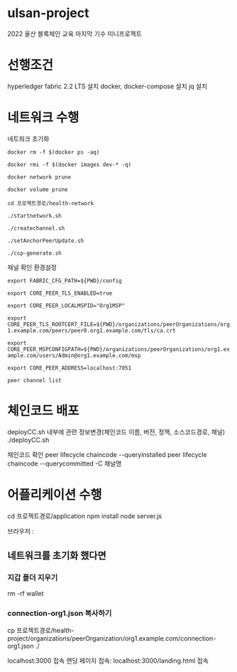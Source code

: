 # ulsan-project
2022 울산 블록체인 교육 마지막 기수 미니프로젝트

# 선행조건
hyperledger fabric 2.2 LTS 설치
docker, docker-compose 설치
jq 설치

# 네트워크 수행
네트워크 초기화 

`docker rm -f $(docker ps -aq)`

`docker rmi -f $(docker images dev-* -q)`

`docker network prune`

`docker volume prune`


`cd 프로젝트경로/health-network`

`./startnetwork.sh`

`./createchannel.sh`

`./setAnchorPeerUpdate.sh`

`./ccp-generate.sh`

채널 확인
환경설정

`export FABRIC_CFG_PATH=${PWD}/config`

`export CORE_PEER_TLS_ENABLED=true`

`export CORE_PEER_LOCALMSPID="Org1MSP"`

`export CORE_PEER_TLS_ROOTCERT_FILE=${PWD}/organizations/peerOrganizations/org1.example.com/peers/peer0.org1.example.com/tls/ca.crt`

`export CORE_PEER_MSPCONFIGPATH=${PWD}/organizations/peerOrganizations/org1.example.com/users/Admin@org1.example.com/msp`

`export CORE_PEER_ADDRESS=localhost:7051`

`peer channel list`

# 체인코드 배포
deployCC.sh 내부에 관련 정보변경(체인코드 이름, 버전, 정책, 소스코드경로, 채널)
./deployCC.sh

채인코드 확인
peer lifecycle chaincode --queryinstalled
peer lifecycle chaincode --querycommitted -C 채널명

# 어플리케이션 수행
cd 프로젝트경로/application
npm install
node server.js

브라우저 : 
## 네트워크를 초기화 했다면 
### 지갑 폴더 지우기
rm -rf wallet
### connection-org1.json 복사하기
cp 프로젝트경로/health-project/organizations/peerOrganization/org1.example.com/connection-org1.json ./

localhost:3000 접속
랜딩 페이지 접속: localhost:3000/landing.html 접속
